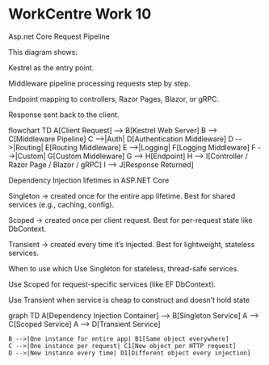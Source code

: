 # WorkCentre Work 10

Asp.net Core Request Pipeline

This diagram shows:

Kestrel as the entry point.

Middleware pipeline processing requests step by step.

Endpoint mapping to controllers, Razor Pages, Blazor, or gRPC.

Response sent back to the client.

flowchart TD
    A[Client Request] --> B[Kestrel Web Server]
    B --> C[Middleware Pipeline]
    C -->|Auth| D[Authentication Middleware]
    D -->|Routing| E[Routing Middleware]
    E -->|Logging| F[Logging Middleware]
    F -->|Custom| G[Custom Middleware]
    G --> H[Endpoint]
    H --> I[Controller / Razor Page / Blazor / gRPC]
    I --> J[Response Returned]

Dependency Injection lifetimes in ASP.NET Core

Singleton → created once for the entire app lifetime. Best for shared services (e.g., caching, config).

Scoped → created once per client request. Best for per-request state like DbContext.

Transient → created every time it’s injected. Best for lightweight, stateless services.

When to use which 
Use Singleton for stateless, thread-safe services.

Use Scoped for request-specific services (like EF DbContext).

Use Transient when service is cheap to construct and doesn’t hold state

graph TD
    A[Dependency Injection Container] --> B[Singleton Service]
    A --> C[Scoped Service]
    A --> D[Transient Service]

    B -->|One instance for entire app| B1[Same object everywhere]
    C -->|One instance per request| C1[New object per HTTP request]
    D -->|New instance every time| D1[Different object every injection]
